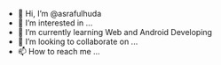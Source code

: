 - 👋 Hi, I’m @asrafulhuda
- 👀 I’m interested in ...
- 🌱 I’m currently learning Web and Android Developing
- 💞️ I’m looking to collaborate on ...
- 📫 How to reach me ...

<!---
asrafulhuda/asrafulhuda is a ✨ special ✨ repository because its `README.md` (this file) appears on your GitHub profile.
You can click the Preview link to take a look at your changes.
--->
